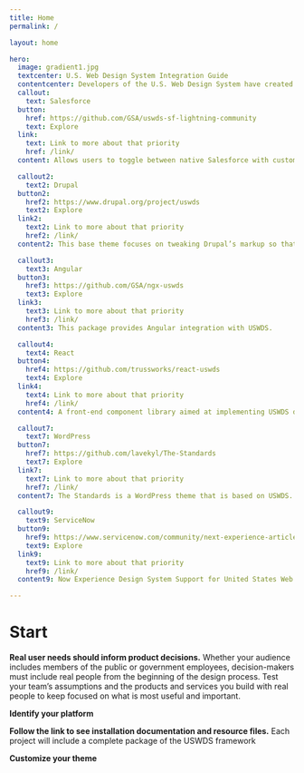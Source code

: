 ```yaml
---
title: Home
permalink: /

layout: home

hero:
  image: gradient1.jpg
  textcenter: U.S. Web Design System Integration Guide
  contentcenter: Developers of the U.S. Web Design System have created implementations for popular content management systems, web frameworks, and package managers that may help get you started more quickly and easily.
  callout:
    text: Salesforce
  button:
    href: https://github.com/GSA/uswds-sf-lightning-community
    text: Explore
  link:
    text: Link to more about that priority
    href: /link/
  content: Allows users to toggle between native Salesforce with custom components built using USWDS.

  callout2:
    text2: Drupal
  button2:
    href2: https://www.drupal.org/project/uswds
    text2: Explore
  link2:
    text2: Link to more about that priority
    href2: /link/
  content2: This base theme focuses on tweaking Drupal’s markup so that it will work with the USWDS library.

  callout3:
    text3: Angular
  button3:
    href3: https://github.com/GSA/ngx-uswds
    text3: Explore
  link3:
    text3: Link to more about that priority
    href3: /link/
  content3: This package provides Angular integration with USWDS.

  callout4:
    text4: React
  button4:
    href4: https://github.com/trussworks/react-uswds
    text4: Explore
  link4:
    text4: Link to more about that priority
    href4: /link/
  content4: A front-end component library aimed at implementing USWDS design patterns in React.

  callout7:
    text7: WordPress
  button7:
    href7: https://github.com/lavekyl/The-Standards
    text7: Explore
  link7:
    text7: Link to more about that priority
    href7: /link/
  content7: The Standards is a WordPress theme that is based on USWDS.

  callout9:
    text9: ServiceNow
  button9:
    href9: https://www.servicenow.com/community/next-experience-articles/now-experience-design-system-support-for-united-states-web/ta-p/2362705
    text9: Explore
  link9:
    text9: Link to more about that priority
    href9: /link/
  content9: Now Experience Design System Support for United States Web Design System

---
```



# Start

**Real user needs should inform product decisions.** Whether your audience includes members of the public or government employees, decision-makers must include real people from the beginning of the design process. Test your team’s assumptions and the products and services you build with real people to keep focused on what is most useful and important.

**Identify your platform**

**Follow the link to see installation documentation and resource files.** Each project will include a complete package of the USWDS framework

**Customize your theme**
